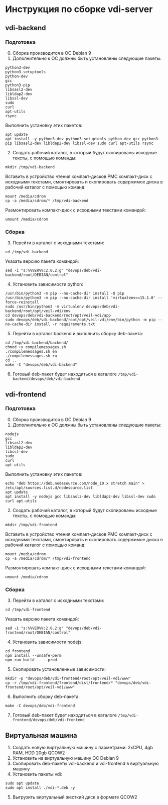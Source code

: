 # Инструкция по сборке vdi-server
## vdi-backend
### Подготовка
0. Сборка производится в ОС Debian 9
1. Дополнительно к ОС должны быть установлены следующие пакеты:
```
python3-dev
python3-setuptools
python-dev
gcc
python3-pip
libsasl2-dev
libldap2-dev
libssl-dev
sudo
curl
apt-utils
rsync
```
Выполнить установку этих пакетов:
```
apt update
apt install -y python3-dev python3-setuptools python-dev gcc python3-pip libsasl2-dev libldap2-dev libssl-dev sudo curl apt-utils rsync
```
2. Создать рабочий каталог, в который будут скопированы исходные тексты, с помощью команды:
```
mkdir /tmp/vdi-backend
```
Вставить в устройство чтения компакт-дисков РМС компакт-диск с исходными текстами, смонтировать и скопировать содержимое диска в рабочий каталог с помощью команд:
```
mount /media/cdrom
cp -a /media/cdrom/* /tmp/vdi-backend
```
Размонтировать компакт-диск с исходными текстами командой:
```
umount /media/cdrom
```
### Сборка
3. Перейти в каталог с исходными текстами:
```
cd /tmp/vdi-backend
```
Указать версию пакета командой:
```
sed -i "s:%%VER%%:2.0.2:g" "devops/deb/vdi-backend/root/DEBIAN/control"
```
4. Установить зависимости python:
```
/usr/bin/python3 -m pip --no-cache-dir install -U pip
/usr/bin/python3 -m pip --no-cache-dir install 'virtualenv==15.1.0' --force-reinstall
sudo /usr/bin/python3 -m virtualenv devops/deb/vdi-backend/root/opt/veil-vdi/env
cd devops/deb/vdi-backend/root/opt/veil-vdi/app
sudo devops/deb/vdi-backend/root/opt/veil-vdi/env/bin/python -m pip --no-cache-dir install -r requirements.txt
```
5. Перейти в каталог backend и выполнить сборку deb-пакета:
```
cd /tmp/vdi-backend/backend/
chmod +x compilemessages.sh
./compilemessages.sh en
./compilemessages.sh ru
cd ..
make -C "devops/deb/vdi-backend"
```
6. Готовый deb-пакет будет находиться в каталоге `/tmp/vdi-backend/devops/deb/vdi-backend`

## vdi-frontend
### Подготовка
0. Сборка производится в ОС Debian 9
1. Дополнительно к ОС должны быть установлены следующие пакеты:
```
nodejs
gcc
libsasl2-dev
libldap2-dev
libssl-dev
sudo
curl
apt-utils
```
Выполнить установку этих пакетов:
```
echo "deb https://deb.nodesource.com/node_10.x stretch main" > /etc/apt/sources.list.d/nodesource.list
apt update
apt install -y nodejs gcc libsasl2-dev libldap2-dev libssl-dev sudo curl apt-utils
```
2. Создать рабочий каталог, в который будут скопированы исходные тексты, с помощью команды:
```
mkdir /tmp/vdi-frontend
```
Вставить в устройство чтения компакт-дисков РМС компакт-диск с исходными текстами, смонтировать и скопировать содержимое диска в рабочий каталог с помощью команд:
```
mount /media/cdrom
cp -a /media/cdrom/* /tmp/vdi-frontend
```
Размонтировать компакт-диск с исходными текстами командой:
```
umount /media/cdrom
```
### Сборка
3. Перейти в каталог с исходными текстами:
```
cd /tmp/vdi-frontend
```
Указать версию пакета командой:
```
sed -i "s:%%VER%%:2.0.2:g" "devops/deb/vdi-frontend/root/DEBIAN/control"
```
4. Установить зависимости nodejs:
```
cd frontend
npm install --unsafe-perm
npm run build -- --prod
```
5. Скопировать установленные зависимости:
```
mkdir -p "devops/deb/vdi-frontend/root/opt/veil-vdi/www"
cp -r /tmp/vdi-frontend/frontend/dist/frontend/* "devops/deb/vdi-frontend/root/opt/veil-vdi/www"
```
6. Выполнить сборку deb-пакета:
```
make -C devops/deb/vdi-frontend
```
7. Готовый deb-пакет будет находиться в каталоге `/tmp/vdi-frontend/devops/deb/vdi-frontend`

## Виртуальная машина
1. Создать новую виртуальную машину с парметрами: 2xCPU, 4gb RAM, HDD 20gb QCOW2
2. Установить на виртуальную машину ОС Debian 9
3. Скопировать deb-пакеты vdi-backend и vdi-frontend в виртуальную машину
4. Установить пакеты vdi:
```
sudo apt update
sudo apt install ./vdi-*.deb -y
```
5. Выгрузить виртуальный жесткий диск в формате QCOW2
